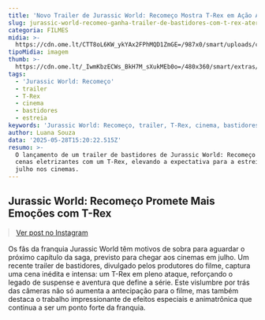 ```yaml
---
title: 'Novo Trailer de Jurassic World: Recomeço Mostra T-Rex em Ação Aterrorizante'
slug: jurassic-world-recomeo-ganha-trailer-de-bastidores-com-t-rex-aterrorizante
categoria: FILMES
midia: >-
  https://cdn.ome.lt/CTT8oL6KW_ykYAx2FPhMQD1ZmGE=/987x0/smart/uploads/conteudo/fotos/OMELETE_CAPA_-_2025-05-28T121404.926.png
tipoMidia: imagem
thumb: >-
  https://cdn.ome.lt/_IwmKbzECWs_BkH7M_sXukMEb0o=/480x360/smart/extras/conteudos/omelete_THUMB_-_2025-05-28T121337.530.png
tags:
  - 'Jurassic World: Recomeço'
  - trailer
  - T-Rex
  - cinema
  - bastidores
  - estreia
keywords: 'Jurassic World: Recomeço, trailer, T-Rex, cinema, bastidores, estreia'
author: Luana Souza
data: '2025-05-28T15:20:22.515Z'
resumo: >-
  O lançamento de um trailer de bastidores de Jurassic World: Recomeço traz
  cenas eletrizantes com um T-Rex, elevando a expectativa para a estreia em
  julho nos cinemas.
---
```


## Jurassic World: Recomeço Promete Mais Emoções com T-Rex

<blockquote class="instagram-media" data-instgrm-permalink="https://www.instagram.com/reel/DKM1bR8N3tk/" data-instgrm-version="14" style="width:100%; max-width:540px; margin:1rem auto;"><a href="https://www.instagram.com/reel/DKM1bR8N3tk/">Ver post no Instagram</a></blockquote>

Os fãs da franquia Jurassic World têm motivos de sobra para aguardar o próximo capítulo da saga, previsto para chegar aos cinemas em julho. Um recente trailer de bastidores, divulgado pelos produtores do filme, captura uma cena inédita e intensa: um T-Rex em pleno ataque, reforçando o legado de suspense e aventura que define a série. Este vislumbre por trás das câmeras não só aumenta a antecipação para o filme, mas também destaca o trabalho impressionante de efeitos especiais e animatrônica que continua a ser um ponto forte da franquia.
